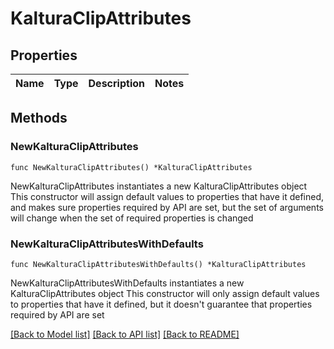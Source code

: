 # KalturaClipAttributes

## Properties

Name | Type | Description | Notes
------------ | ------------- | ------------- | -------------

## Methods

### NewKalturaClipAttributes

`func NewKalturaClipAttributes() *KalturaClipAttributes`

NewKalturaClipAttributes instantiates a new KalturaClipAttributes object
This constructor will assign default values to properties that have it defined,
and makes sure properties required by API are set, but the set of arguments
will change when the set of required properties is changed

### NewKalturaClipAttributesWithDefaults

`func NewKalturaClipAttributesWithDefaults() *KalturaClipAttributes`

NewKalturaClipAttributesWithDefaults instantiates a new KalturaClipAttributes object
This constructor will only assign default values to properties that have it defined,
but it doesn't guarantee that properties required by API are set


[[Back to Model list]](../README.md#documentation-for-models) [[Back to API list]](../README.md#documentation-for-api-endpoints) [[Back to README]](../README.md)


